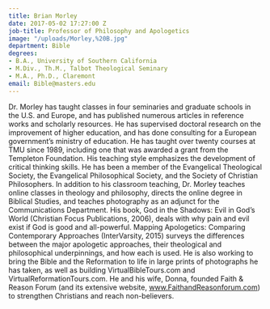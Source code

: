 ```yaml
---
title: Brian Morley
date: 2017-05-02 17:27:00 Z
job-title: Professor of Philosophy and Apologetics
image: "/uploads/Morley,%20B.jpg"
department: Bible
degrees:
- B.A., University of Southern California
- M.Div., Th.M., Talbot Theological Seminary
- M.A., Ph.D., Claremont
email: Bible@masters.edu
---
```


Dr. Morley has taught classes in four seminaries and graduate schools in the U.S. and Europe, and has published numerous articles in reference works and scholarly resources. He has supervised doctoral research on the improvement of higher education, and has done consulting for a European government’s ministry of education. He has taught over twenty courses at TMU since 1989, including one that was awarded a grant from the Templeton Foundation. His teaching style emphasizes the development of critical thinking skills. He has been a member of the Evangelical Theological Society, the Evangelical Philosophical Society, and the Society of Christian Philosophers. In addition to his classroom teaching, Dr. Morley teaches online classes in theology and philosophy, directs the online degree in Biblical Studies, and teaches photography as an adjunct for the Communications Department. His book, God in the Shadows: Evil in God’s World (Christian Focus Publications, 2006), deals with why pain and evil exist if God is good and all-powerful. Mapping Apologetics: Comparing Contemporary Approaches (InterVarsity, 2015) surveys the differences between the major apologetic approaches, their theological and philosophical underpinnings, and how each is used. He is also working to bring the Bible and the Reformation to life in large prints of photographs he has taken, as well as building VirtualBibleTours.com and VirtualReformationTours.com. He and his wife, Donna, founded Faith & Reason Forum (and its extensive website, www.FaithandReasonforum.com) to strengthen Christians and reach non-believers.
